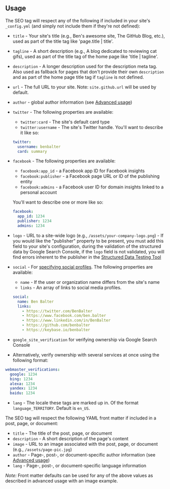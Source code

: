 ## Usage

The SEO tag will respect any of the following if included in your site's `_config.yml` (and simply not include them if they're not defined):

* `title` - Your site's title (e.g., Ben's awesome site, The GitHub Blog, etc.), used as part of the title tag like 'page.title | title'.
* `tagline` - A short description (e.g., A blog dedicated to reviewing cat gifs), used as part of the title tag of the home page like 'title | tagline'.
* `description` - A longer description used for the description meta tag. Also used as fallback for pages that don't provide their own `description` and as part of the home page title tag if `tagline` is not defined.
* `url` - The full URL to your site. Note: `site.github.url` will be used by default.
* `author` - global author information (see [Advanced usage](advanced-usage.md#author-information))

* `twitter` - The following properties are available:
  * `twitter:card` - The site's default card type
  * `twitter:username` - The site's Twitter handle. You'll want to describe it like so:

  ```yml
  twitter:
    username: benbalter
    card: summary
  ```

* `facebook` - The following properties are available:
  * `facebook:app_id` - a Facebook app ID for Facebook insights
  * `facebook:publisher` - a Facebook page URL or ID of the publishing entity
  * `facebook:admins` - a Facebook user ID for domain insights linked to a personal account

  You'll want to describe one or more like so:

  ```yml
  facebook:
    app_id: 1234
    publisher: 1234
    admins: 1234
  ```

* `logo` - URL to a site-wide logo (e.g., `/assets/your-company-logo.png`) - If you would like the "publisher" property to be present, you must add this field to your site's configuration, during the validation of the structured data by Google Search Console, if the `logo` field is not validated, you will find errors inherent to the publisher in the [Structured Data Testing Tool](https://search.google.com/structured-data/testing-tool/u/0/)
* `social` - For [specifying social profiles](https://developers.google.com/search/docs/guides/enhance-site#add-your-sites-name-logo-and-social-links). The following properties are available:
  * `name` - If the user or organization name differs from the site's name
  * `links` - An array of links to social media profiles.

  ```yml
  social:
    name: Ben Balter
    links:
      - https://twitter.com/BenBalter
      - https://www.facebook.com/ben.balter
      - https://www.linkedin.com/in/BenBalter
      - https://github.com/benbalter
      - https://keybase.io/benbalter
  ```

* `google_site_verification` for verifying ownership via Google Search Console
* Alternatively, verify ownership with several services at once using the following format:

```yml
webmaster_verifications:
  google: 1234
  bing: 1234
  alexa: 1234
  yandex: 1234
  baidu: 1234
```

* `lang` - The locale these tags are marked up in. Of the format `language_TERRITORY`. Default is `en_US`.

The SEO tag will respect the following YAML front matter if included in a post, page, or document:

* `title` - The title of the post, page, or document
* `description` - A short description of the page's content
* `image` - URL to an image associated with the post, page, or document (e.g., `/assets/page-pic.jpg`)
* `author` - Page-, post-, or document-specific author information (see [Advanced usage](advanced-usage.md#author-information))
* `lang` - Page-, post-, or document-specific language information

*Note:* Front matter defaults can be used for any of the above values as described in advanced usage with an image example.
